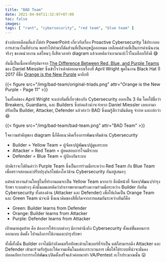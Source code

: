 ```yaml
---
title: "BAD Team"
date: 2021-04-04T11:32:07+07:00
toc: false
images:
tags: [ "rant", "cybersecurity", "red team", "blue team" ]
---
```


ช่วงปลายเดือนที่แล้วได้ทำ PowerPoint เกี่ยวกับเรื่อง Proactive Cybersecurity ใช้ประกอบการเสวนาในที่ทำงาน พอทำไปทำมาก็ตัดส่วนที่เป็นทฤษฎีออกหมด เหลือแค่ส่วนที่เป็นการดำเนินงานจริงๆ ของหน่วยงาน แต่ไหนๆ ก็เสียเวลาทำ diagram แล้วเลยคิดว่าเอามาแปะไว้ในบล็อกก็ยังดี 😅

อันนี้เป็นเนื้อหาที่สรุปมาจาก [The Difference Between Red, Blue, and Purple Teams]((https://danielmiessler.com/study/red-blue-purple-teams/)) ของ Daniel Miessler ซึ่งเข้าใจว่าเค้าต่อยอดจากเรื่องที่ April Wright พูดในงาน Black Hat ปี 2017 ที่ชื่อ [Orange is the New Purple](https://www.blackhat.com/docs/us-17/wednesday/us-17-Wright-Orange-Is-The-New-Purple.pdf) มาอีกที

{{< figure src="/img/bad-team/original-triads.png" attr="Orange is the New Purple - Page 11" >}}

ในสไลด์ของ April Wright จะแบ่งทีมที่เกี่ยวข้องกับ Cybersecurity ออกเป็น 3 ทีม โดยใช้ชื่อว่า Breakers, Guardians, และ Builders ซึ่งย่อแล้วน่าจะจำยาก Daniel Miessler เลยเอามาปรับเป็น Builder, Attacker, Defender แล้วย่อว่า BAD ซึ่งผมรู้สึกว่ามันติดหู จำง่าย และเท่กว่า 😆

{{< figure src="/img/bad-team/bad-team.png" attr="BAD Team" >}}

ใจความสำคัญของ diagram นี้ก็คือแนวคิดเรื่องการพัฒนาทีมด้าน Cybersecurity

* Builder = Yellow Team = ผู้จัดหา/ผู้พัฒนา/ผู้ดูแลระบบ
* Attacker = Red Team = ผู้ทดสอบการโจมตีระบบ
* Defender = Blue Team = ผู้ป้องกันระบบ

ปกติเราจะได้ยินคำว่า Purple Team ซึ่งเป็นการร่วมมือระหว่าง Red Team กับ Blue Team เพื่อตรวจสอบและปรับปรุง/แก้ไขช่องโหว่ด้าน Cybersecurity กันอยู่เสมอๆ

แต่หน่วยงานส่วนใหญ่ในที่ทำงานผมจะเป็น Yellow Team มากกว่า คือมีหน้าที่ จัดหา/พัฒนา/บำรุงรักษา ระบบต่างๆ ดังนั้นผมเลยคิดว่าถ้าเราพยายามสร้างความร่วมมือระหว่าง Builder กับทีม Cybersecurity ทั้งสองด้าน (Attacker และ Defender) เพื่อให้เกิดเป็น Orange Team และ Green Team น่าจะดี ซึ่งแนวคิดของสีที่เกิดจากการผสมกันระหว่างทีมก็คือ

* Green: Builder learns from Defender
* Orange: Builder learns from Attacker
* Purple: Defender learns from Attacker

เป้าหมายสุดท้าย คือ ต้องการให้ระบบต่างๆ มีการคำนึงถึง Cybersecurity ตั้งแต่ขั้นตอนการออกแบบ ติดตั้ง ไปจนถึงการใช้งานและบำรุงรักษา

ทั้งนี้ทั้งนั้น Builder อาจไม่มีกำลังคนหรือทักษะด้านไซเบอร์ที่จำเป็น แต่ก็สามารถดึง Attacker และ Defender เข้ามาร่วมรับรู้และให้ความเห็นในแต่ละกระบวนการ เพื่อให้ได้ระบบที่น่าจะมั่นคงปลอดภัยกว่าการรอให้พัฒนา/ติดตั้งเสร็จแล้วค่อยมาทำ VA/Pentest อะไรประมาณนั้น 😛
